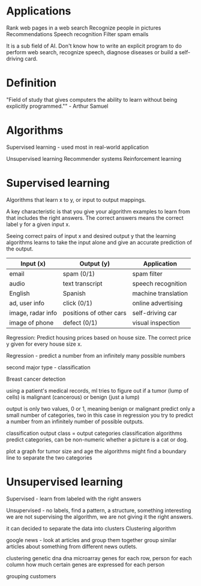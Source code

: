 
# Applications

Rank web pages in a web search
Recognize people in pictures
Recommendations
Speech recognition 
Filter spam emails


It is a sub field of AI.
Don't know how to write an explicit program to do perform web search, recognize speech, diagnose diseases or build a self-driving card.


# Definition

"Field of study that gives computers the ability to learn without being explicitly programmed."" - Arthur Samuel

# Algorithms

Supervised learning - used most in real-world application

Unsupervised learning
Recommender systems
Reinforcement learning

# Supervised learning

Algorithms that learn x to y, or input to output mappings.

A key characteristic is that you give your algorithm examples to learn from that includes the right answers.
The correct answers means the correct label y for a given input x.

Seeing correct pairs of input x and desired output y that the learning algorithms learns to take the input alone and give an accurate prediction of the output.


| Input (x) | Output (y) | Application|
|-----------|------------|------------|
|email | spam (0/1)| spam filter|
|audio | text transcript | speech recognition|
|English | Spanish | machine translation|
|ad, user info| click (0/1) | online advertising|
|image, radar info| positions of other cars| self-driving car|
|image of phone| defect (0/1)| visual inspection|


Regression: Predict housing prices based on house size.
The correct price y given for every house size x.

Regression - predict a number from an infinitely many possible numbers

second major type - classification

Breast cancer detection

using a patient's medical records, ml tries to figure out if a tumor (lump of cells) is malignant (cancerous) or benign (just a lump) 

output is only two values, 0 or 1, meaning benign or malignant
predict only a small number of categories, two in this case
in regression you try to predict a number from an infinitely number of possible outputs.

classification
output class = output categories
classification algorithms predict categories, can be non-numeric
whether a picture is a cat or dog.

plot a graph for tumor size and age
the algorithms might find a boundary line to separate the two categories

# Unsupervised learning


Supervised - learn from labeled with the right answers

Unsupervised - no labels,
find a pattern, a structure, something interesting
we are not supervising the algorithm, we are not giving it the right answers.

it can decided to separate the data into clusters
Clustering algorithm

google news - look at articles and group them together
group similar articles about something from different news outlets.


clustering genetic dna
dna microarray
genes for each row, person for each column
how much certain genes are expressed for each person


grouping customers